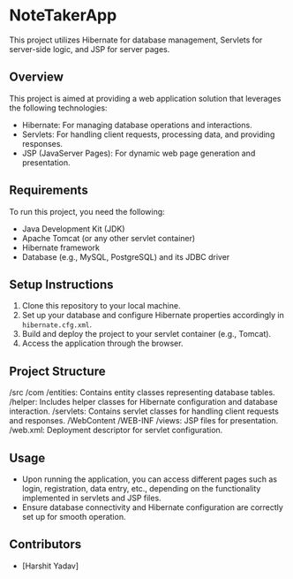 # NoteTakerApp

This project utilizes Hibernate for database management, Servlets for server-side logic, and JSP for server pages.

## Overview

This project is aimed at providing a web application solution that leverages the following technologies:
- Hibernate: For managing database operations and interactions.
- Servlets: For handling client requests, processing data, and providing responses.
- JSP (JavaServer Pages): For dynamic web page generation and presentation.

## Requirements

To run this project, you need the following:
- Java Development Kit (JDK)
- Apache Tomcat (or any other servlet container)
- Hibernate framework
- Database (e.g., MySQL, PostgreSQL) and its JDBC driver

## Setup Instructions

1. Clone this repository to your local machine.
2. Set up your database and configure Hibernate properties accordingly in `hibernate.cfg.xml`.
3. Build and deploy the project to your servlet container (e.g., Tomcat).
4. Access the application through the browser.

## Project Structure
/src
/com
/entities: Contains entity classes representing database tables.
/helper: Includes helper classes for Hibernate configuration and database interaction.
/servlets: Contains servlet classes for handling client requests and responses.
/WebContent
/WEB-INF
/views: JSP files for presentation.
/web.xml: Deployment descriptor for servlet configuration.


## Usage

- Upon running the application, you can access different pages such as login, registration, data entry, etc., depending on the functionality implemented in servlets and JSP files.
- Ensure database connectivity and Hibernate configuration are correctly set up for smooth operation.

## Contributors

- [Harshit Yadav]
